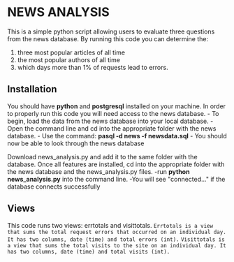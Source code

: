 # NEWS ANALYSIS
  This is a simple python script allowing users to evaluate three questions from the news database. By running this code you can determine the:
  1. three most popular articles of all time
  2. the most popular authors of all time
  3. which days more than 1% of requests lead to errors.

## Installation
  You should have **python** and **postgresql** installed on your machine.
  In order to properly run this code you will need access to the news database.
    - To begin, load the data from the news database into your local database.
    - Open the command line and cd into the appropriate folder with the news database.
    - Use the command:
    **pasql -d news -f newsdata.sql**
    - You should now be able to look through the news database

  Download news_analysis.py and add it to the same folder with the database.
  Once all features are installed, cd into the appropriate folder with the news database and the news_analysis.py files.
    -run **python news_analysis.py** into the command line.
    -You will see "connected..." if the database connects successfully


## Views
  This code runs two views: errtotals and visittotals.
  `Errtotals is a view that sums the total request errors that occurred on an individual day. It has two columns, date (time) and total errors (int).`
  `Visittotals is a view that sums the total visits to the site on an individual day. It has two columns, date (time) and total visits (int).`
